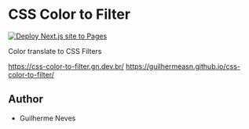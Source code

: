 # CSS Color to Filter

[![Deploy Next.js site to Pages](https://github.com/guilhermeasn/css-color-to-filter/actions/workflows/nextjs.yml/badge.svg)](https://github.com/guilhermeasn/css-color-to-filter/actions/workflows/nextjs.yml)

Color translate to CSS Filters

https://css-color-to-filter.gn.dev.br/
https://guilhermeasn.github.io/css-color-to-filter/

## Author

- Guilherme Neves